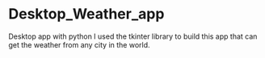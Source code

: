 # Desktop_Weather_app
Desktop app with python
I used the tkinter library to build this app that can get the weather from any city in the world.
